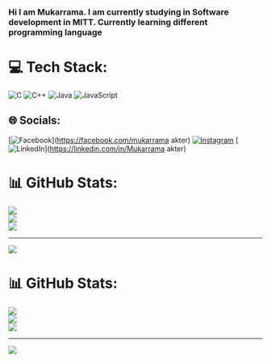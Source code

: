 ### Hi I am Mukarrama. I am currently studying in Software development in MITT. Currently learning different programming language 


# 💻 Tech Stack:
![C](https://img.shields.io/badge/c-%2300599C.svg?style=for-the-badge&logo=c&logoColor=white) ![C++](https://img.shields.io/badge/c++-%2300599C.svg?style=for-the-badge&logo=c%2B%2B&logoColor=white) ![Java](https://img.shields.io/badge/java-%23ED8B00.svg?style=for-the-badge&logo=openjdk&logoColor=white) ![JavaScript](https://img.shields.io/badge/javascript-%23323330.svg?style=for-the-badge&logo=javascript&logoColor=%23F7DF1E)

## 🌐 Socials:
[![Facebook](https://img.shields.io/badge/Facebook-%231877F2.svg?logo=Facebook&logoColor=white)](https://facebook.com/mukarrama akter) [![Instagram](https://img.shields.io/badge/Instagram-%23E4405F.svg?logo=Instagram&logoColor=white)](https://instagram.com/__mukarrama__) [![LinkedIn](https://img.shields.io/badge/LinkedIn-%230077B5.svg?logo=linkedin&logoColor=white)](https://linkedin.com/in/Mukarrama akter) 
# 📊 GitHub Stats:
![](https://github-readme-stats.vercel.app/api?username=mukarrama31&theme=dark&hide_border=false&include_all_commits=false&count_private=false)<br/>
![](https://github-readme-streak-stats.herokuapp.com/?user=mukarrama31&theme=dark&hide_border=false)<br/>
![](https://github-readme-stats.vercel.app/api/top-langs/?username=mukarrama31&theme=dark&hide_border=false&include_all_commits=false&count_private=false&layout=compact)

---
[![](https://visitcount.itsvg.in/api?id=mukarrama31&icon=0&color=0)](https://visitcount.itsvg.in)

<!-- Proudly created with GPRM ( https://gprm.itsvg.in ) -->
# 📊 GitHub Stats:
![](https://github-readme-stats.vercel.app/api?username=mukarrama31&theme=dark&hide_border=false&include_all_commits=false&count_private=false)<br/>
![](https://github-readme-streak-stats.herokuapp.com/?user=mukarrama31&theme=dark&hide_border=false)<br/>
![](https://github-readme-stats.vercel.app/api/top-langs/?username=mukarrama31&theme=dark&hide_border=false&include_all_commits=false&count_private=false&layout=compact)

---
[![](https://visitcount.itsvg.in/api?id=mukarrama31&icon=0&color=0)](https://visitcount.itsvg.in)

<!-- Proudly created with GPRM ( https://gprm.itsvg.in ) -->
